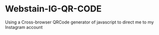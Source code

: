 # Webstain-IG-QR-CODE
Using a Cross-browser QRCode generator of javascript to direct me to my Instagram account
